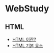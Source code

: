 # WebStudy

## HTML
- [HTML 이란?](https://github.com/HYEONSEONG-KIM/WebStudy/blob/main/HTML/HTML%EC%9D%B4%EB%9E%80.md)
- [HTML 기본 요소]()